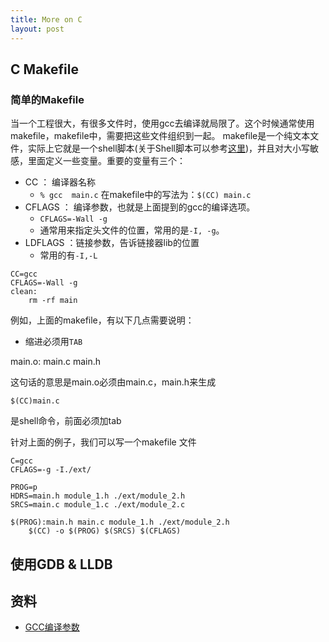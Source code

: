 ```yaml
---
title: More on C
layout: post
---
```


## C Makefile

### 简单的Makefile

当一个工程很大，有很多文件时，使用gcc去编译就局限了。这个时候通常使用makefile，makefile中，需要把这些文件组织到一起。
makefile是一个纯文本文件，实际上它就是一个shell脚本(关于Shell脚本可以参考[这里]())，并且对大小写敏感，里面定义一些变量。重要的变量有三个：

- CC ： 编译器名称
	- `% gcc  main.c` 在makefile中的写法为：`$(CC) main.c`
- CFLAGS ： 编译参数，也就是上面提到的gcc的编译选项。
	- `CFLAGS=-Wall -g`
	- 通常用来指定头文件的位置，常用的是`-I, -g`。
- LDFLAGS ：链接参数，告诉链接器lib的位置
	- 常用的有`-I,-L`


```
CC=gcc
CFLAGS=-Wall -g
clean:
	rm -rf main
```

例如，上面的makefile，有以下几点需要说明：

- 缩进必须用`TAB`

main.o: main.c main.h

这句话的意思是main.o必须由main.c，main.h来生成

`$(CC)main.c`

是shell命令，前面必须加tab

针对上面的例子，我们可以写一个makefile 文件


```
C=gcc
CFLAGS=-g -I./ext/

PROG=p
HDRS=main.h module_1.h ./ext/module_2.h
SRCS=main.c module_1.c ./ext/module_2.c

$(PROG):main.h main.c module_1.h ./ext/module_2.h
	$(CC) -o $(PROG) $(SRCS) $(CFLAGS)

```

## 使用GDB & LLDB


## 资料

- [GCC编译参数](https://gcc.gnu.org/onlinedocs/gcc/Option-Summary.html)